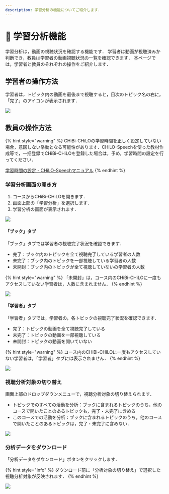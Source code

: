 ```yaml
---
description: 学習分析の機能についてご紹介します．
---
```


# 🌿 学習分析機能

学習分析は，動画の視聴状況を確認する機能です． 学習者は動画が視聴済みか判断でき，教員は学習者の動画視聴状況の一覧を確認できます． 本ページでは，学習者と教員のそれぞれの操作をご紹介します．

## 学習者の操作方法

学習者は，トピック内の動画を最後まで視聴すると，目次のトピック名の右に，「完了」のアイコンが表示されます．

![](../.gitbook/assets/dashboard\_01.png)

## 教員の操作方法

{% hint style="warning" %}
CHiBi-CHiLOの学習時間を正しく設定していない場合，意図しない挙動となる可能性があります．CHiLO-Speechを使った教材作成等で，一括登録でCHiBi-CHiLOを登録した場合は，予め，学習時間の設定を行ってください．

[学習時間の設定 - CHiLO-Speechマニュアル](https://docs.cccties.org/chilospeech/chibi-chilo/learning-time)
{% endhint %}

### 学習分析画面の開き方

1. コースからCHiBi-CHiLOを開きます．
2. 画面上部の「学習分析」を選択します．
3. 学習分析の画面が表示されます．

![](../.gitbook/assets/dashboard\_02.png)

#### 「ブック」タブ

「ブック」タブでは学習者の視聴完了状況を確認できます．

* 完了：ブック内のトピックを全て視聴完了している学習者の人数
* 未完了：ブック内のトピックを一部視聴している学習者の人数
* 未開封：ブック内のトピックが全て視聴していないの学習者の人数

{% hint style="warning" %}
「未開封」は，コース内のCHiBi-CHiLOに一度もアクセスしていない学習者は，人数に含まれません．
{% endhint %}

![](../.gitbook/assets/dashboard\_03.png)

#### 「学習者」タブ

「学習者」タブでは，学習者の，各トピックの視聴完了状況を確認できます．

* 完了：トピックの動画を全て視聴完了している
* 未完了：トピックの動画を一部視聴している
* 未開封：トピックの動画を開いていない

{% hint style="warning" %}
コース内のCHiBi-CHiLOに一度もアクセスしていない学習者は，「学習者」タブには表示されません．
{% endhint %}

![](../.gitbook/assets/dashboard\_04.png)

### 視聴分析対象の切り替え

画面上部のドロップダウンメニューで，視聴分析対象の切り替えられます．

* トピックでのすべての活動を分析：ブックに含まれるトピックのうち，他のコースで開いたことのあるトピックも，完了・未完了に含める
* このコースでの活動を分析：ブックに含まれるトピックのうち，他のコースで開いたことのあるトピックは，完了・未完了に含めない．

![](../.gitbook/assets/dashboard\_05.png)

### 分析データをダウンロード

「分析データをダウンロード」ボタンをクリックします．

{% hint style="info" %}
ダウンロード前に「分析対象の切り替え」で選択した視聴分析対象が反映されます．
{% endhint %}

![](../.gitbook/assets/dashboard\_06.png)
